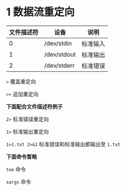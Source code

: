 # 1 数据流重定向

| 文件描述符 | 设备        | 说明     |
| ---------- | ----------- | -------- |
| 0          | /dev/stdin  | 标准输入 |
| 1          | /dev/stdout | 标准输出 |
| 2          | /dev/stderr | 标准错误 |



`>` 覆盖重定向

`>>` 追加重定向



**下面配合文件描述符例子**

`2>` 标准错误重定向

`1>` 标准输出重定向

`1>1.txt 2>&1` 标准错误和标准输出都输出至 `1.txt`



**下面命令暂略**

`tee` 命令

`xargs` 命令

